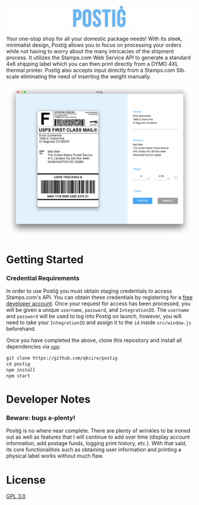 ![postig logo](./docs/images/title.png?raw=true)

Your one-stop shop for all your domestic package needs! With its sleek, minimalist design, Postiġ allows you to focus on processing your orders while not having to worry about the many intricacies of the shipment process. It utilizes the Stamps.com Web Service API to generate a standard 4x6 shipping label which you can then print directly from a DYMO 4XL thermal printer. Postiġ also accepts input directly from a Stamps.com 5lb. scale eliminating the need of inserting the weight manually.

![main screen](./docs/images/main.png?raw=true)

# Getting Started
### Credential Requirements
In order to use Postiġ you must obtain staging credentials to access Stamps.com's API. You can obtain these credentials by registering for a [free developer account](http://developer.stamps.com/developer/). Once your request for access has been processed, you will be given a unique `username`, `password`, and `IntegrationID`. The `username` and `password` will be used to log into Postiġ on launch, however, you will need to take your `IntegrationID` and assign it to the `id` inside `src/window.js` beforehand.

Once you have completed the above, clone this repository and install all dependencies via [`npm`](https://docs.npmjs.com/):
```
git clone https://github.com/qkcire/postig
cd postig
npm install
npm start
```

# Developer Notes
### Beware: bugs a-plenty!
Postiġ is no where near complete. There are plenty of wrinkles to be ironed out as well as features that I will continue to add over time (display account information, add postage funds, logging print history, etc.). With that said, its core functionalities such as obtaining user information and printing a physical label works without much flaw.

# License
[GPL 3.0](https://github.com/qkcire/postig/blob/master/LICENSE)
